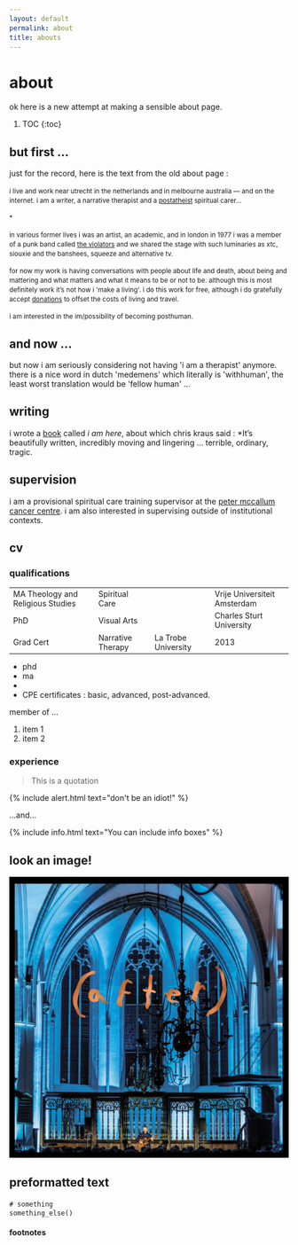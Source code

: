 ```yaml
---
layout: default
permalink: about
title: abouts
---
```


# about

ok here is a new attempt at making a sensible about page.

1. TOC
{:toc}

## but first ...

just for the record, here is the text from the old about page :

<small>i live and work near utrecht in the netherlands and in melbourne australia — and on the internet.
i am a writer, a narrative therapist and a [postatheist](https://drive.google.com/open?id=1-qnSdjorlKf_FZ__BwOmUAl-_9OlGpRefKDnjsUDPPk) spiritual carer... </small>

<small></small>

<small>*</small>

<small>in various former lives i was an artist, an academic, and in london in 1977 i was a member of a punk band called [the violators](https://punk77.co.uk/groups/violators.htm) and we shared the stage with such luminaries as xtc, siouxie and the banshees, squeeze and alternative tv. </small>

<small>for now my work is having conversations with people about life and death, about being and mattering and what matters and what it means to be or not to be. although this is most definitely work it’s not how i 'make a living'. i do this work for free, although i do gratefully accept [donations](https://www.paypal.me/johannesk) to offset the costs of living and travel.</small>

<small>i am interested in the im/possibility of becoming posthuman.</small>

## and now ...

but now i am seriously considering not having 'i am a therapist' anymore. there is a nice word in dutch 'medemens' which literally is 'withhuman', the least worst translation would be 'fellow human' ... 

## writing

i wrote a [book](https://docs.google.com/document/d/1RrVl_iYWO2gyPWlI6Nygl3Lpi0UuKfW3oYQDluI2huo/edit) called *i am here*, about which chris kraus said : *It’s beautifully written, incredibly moving and lingering … terrible, ordinary, tragic.



## supervision

i am a provisional spiritual care training supervisor at the [peter mccallum cancer centre](https://www.petermac.org/). i am also interested in supervising outside of institutional contexts.

## cv



### qualifications 

|   |   |   |   |
|-|-|-|-|
| MA Theology and Religious Studies | Spiritual Care | | Vrije Universiteit Amsterdam | 2016
| PhD | Visual Arts | | Charles Sturt University | 2012
| Grad Cert | Narrative Therapy | La Trobe University | 2013


- phd
- ma
- 
- CPE certificates : basic, advanced, post-advanced.

member of ...

1. item 1
1. item 2

### experience 

> This is a quotation

{% include alert.html text="don't be an idiot!" %}

...and...

{% include info.html text="You can include info boxes" %}

## look an image!

![](/images/after-mount-eerie.jpg "this image is 1.7mb?!")

## preformatted text

    # something
    something_else()

#### footnotes

[^1]: and this is a footnote.

